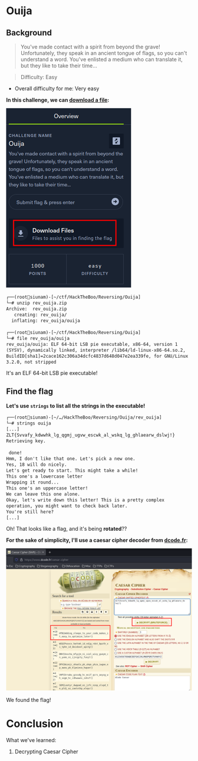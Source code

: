 # Ouija

## Background

> You've made contact with a spirit from beyond the grave! Unfortunately, they speak in an ancient tongue of flags, so you can't understand a word. You've enlisted a medium who can translate it, but they like to take their time...

> Difficulty: Easy

- Overall difficulty for me: Very easy

**In this challenge, we can [download a file](https://github.com/siunam321/CTF-Writeups/blob/main/HackTheBoo/Reversing/Ouija/rev_ouija.zip):**

![](https://github.com/siunam321/CTF-Writeups/blob/main/HackTheBoo/Reversing/Ouija/images/a1.png)

```
┌──(root🌸siunam)-[~/ctf/HackTheBoo/Reversing/Ouija]
└─# unzip rev_ouija.zip         
Archive:  rev_ouija.zip
   creating: rev_ouija/
  inflating: rev_ouija/ouija

┌──(root🌸siunam)-[~/ctf/HackTheBoo/Reversing/Ouija]
└─# file rev_ouija/ouija 
rev_ouija/ouija: ELF 64-bit LSB pie executable, x86-64, version 1 (SYSV), dynamically linked, interpreter /lib64/ld-linux-x86-64.so.2, BuildID[sha1]=2cace162c306a34dcfc4837d648d047e2ea339fe, for GNU/Linux 3.2.0, not stripped
```

It's an ELF 64-bit LSB pie executable!

## Find the flag

**Let's use `strings` to list all the strings in the executable!** 
```
┌──(root🌸siunam)-[~/…/HackTheBoo/Reversing/Ouija/rev_ouija]
└─# strings ouija
[...]
ZLT{Svvafy_kdwwhk_lg_qgmj_ugvw_escwk_al_wskq_lg_ghlaearw_dslwj!}
Retrieving key.
     
 done!
Hmm, I don't like that one. Let's pick a new one.
Yes, 18 will do nicely.
Let's get ready to start. This might take a while!
This one's a lowercase letter
Wrapping it round...
This one's an uppercase letter!
We can leave this one alone.
Okay, let's write down this letter! This is a pretty complex operation, you might want to check back later.
You're still here?
[...]
```

Oh! That looks like a flag, and it's being **rotated**??

**For the sake of simplicity, I'll use a caesar cipher decoder from [dcode.fr](https://www.dcode.fr/caesar-cipher):**

![](https://github.com/siunam321/CTF-Writeups/blob/main/HackTheBoo/Reversing/Ouija/images/a2.png)

We found the flag!

# Conclusion

What we've learned:

1. Decrypting Caesar Cipher